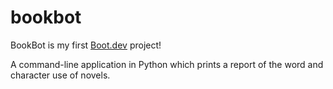 # bookbot

BookBot is my first [Boot.dev](https://www.boot.dev) project!

A command-line application in Python which prints a report of the word and character use of novels.
